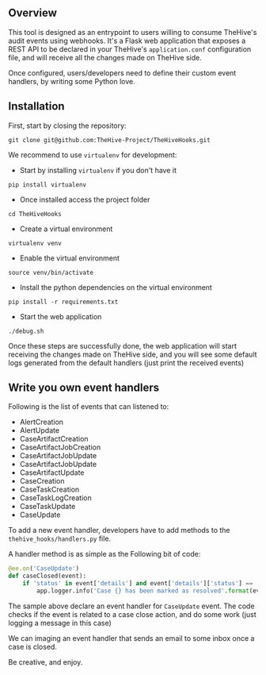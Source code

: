 ## Overview

This tool is designed as an entrypoint to users willing to consume TheHive's audit events using webhooks. It's a Flask web application that exposes a REST API to be declared in your TheHive's `application.conf` configuration file, and will receive all the changes made on TheHive side.

Once configured, users/developers need to define their custom event handlers, by writing some Python love.

## Installation

First, start by closing the repository:

```
git clone git@github.com:TheHive-Project/TheHiveHooks.git
```

We recommend to use `virtualenv` for development:

- Start by installing `virtualenv` if you don't have it
```
pip install virtualenv
```

- Once installed access the project folder
```
cd TheHiveHooks
```

- Create a virtual environment
```
virtualenv venv
```

- Enable the virtual environment
```
source venv/bin/activate
```

- Install the python dependencies on the virtual environment
```
pip install -r requirements.txt
```

- Start the web application
```
./debug.sh
```

Once these steps are successfully done, the web application will start receiving the changes made on TheHive side, and you will see some default logs generated from the default handlers (just print the received events)

## Write you own event handlers

Following is the list of events that can listened to:

- AlertCreation
- AlertUpdate
- CaseArtifactCreation
- CaseArtifactJobCreation
- CaseArtifactJobUpdate
- CaseArtifactJobUpdate
- CaseArtifactUpdate
- CaseCreation
- CaseTaskCreation
- CaseTaskLogCreation
- CaseTaskUpdate
- CaseUpdate

To add a new event handler, developers have to add methods to the `thehive_hooks/handlers.py` file.

A handler method is as simple as the Following bit of code:

```python
@ee.on('CaseUpdate')
def caseClosed(event):
    if 'status' in event['details'] and event['details']['status'] == 'Resolved':
        app.logger.info('Case {} has been marked as resolved'.format(event['rootId']))
```

The sample above declare an event handler for `CaseUpdate` event. The code checks if the event is related to a case close action, and do some work (just logging a message in this case)

We can imaging an event handler that sends an email to some inbox once a case is closed.

Be creative, and enjoy.
